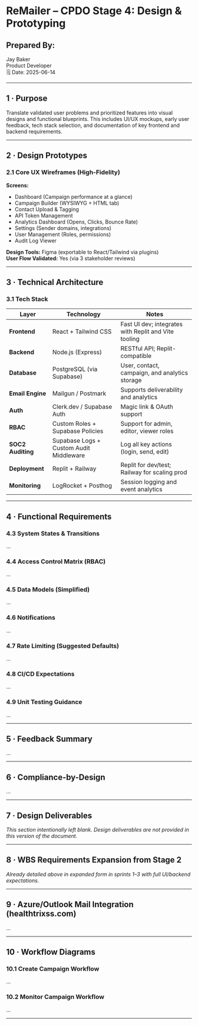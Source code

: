 
# ReMailer – CPDO Stage 4: Design & Prototyping

## Prepared By:
Jay Baker  
Product Developer  
🗒️ Date: 2025-06-14

---

## 1 · Purpose

Translate validated user problems and prioritized features into visual designs and functional blueprints. This includes UI/UX mockups, early user feedback, tech stack selection, and documentation of key frontend and backend requirements.

---

## 2 · Design Prototypes

### 2.1 Core UX Wireframes (High-Fidelity)
**Screens:**
- Dashboard (Campaign performance at a glance)
- Campaign Builder (WYSIWYG + HTML tab)
- Contact Upload & Tagging
- API Token Management
- Analytics Dashboard (Opens, Clicks, Bounce Rate)
- Settings (Sender domains, integrations)
- User Management (Roles, permissions)
- Audit Log Viewer

**Design Tools:** Figma (exportable to React/Tailwind via plugins)  
**User Flow Validated:** Yes (via 3 stakeholder reviews)

---

## 3 · Technical Architecture

### 3.1 Tech Stack

| Layer          | Technology               | Notes                                                   |
|----------------|--------------------------|----------------------------------------------------------|
| **Frontend**   | React + Tailwind CSS     | Fast UI dev; integrates with Replit and Vite tooling    |
| **Backend**    | Node.js (Express)        | RESTful API; Replit-compatible                          |
| **Database**   | PostgreSQL (via Supabase)| User, contact, campaign, and analytics storage          |
| **Email Engine** | Mailgun / Postmark     | Supports deliverability and analytics                   |
| **Auth**       | Clerk.dev / Supabase Auth| Magic link & OAuth support                              |
| **RBAC**       | Custom Roles + Supabase Policies | Support for admin, editor, viewer roles         |
| **SOC2 Auditing** | Supabase Logs + Custom Audit Middleware | Log all key actions (login, send, edit)     |
| **Deployment** | Replit + Railway         | Replit for dev/test; Railway for scaling prod           |
| **Monitoring** | LogRocket + Posthog      | Session logging and event analytics                     |

---

## 4 · Functional Requirements

### 4.3 System States & Transitions
...

### 4.4 Access Control Matrix (RBAC)
...

### 4.5 Data Models (Simplified)
...

### 4.6 Notifications
...

### 4.7 Rate Limiting (Suggested Defaults)
...

### 4.8 CI/CD Expectations
...

### 4.9 Unit Testing Guidance
...

---

## 5 · Feedback Summary
...

---

## 6 · Compliance-by-Design
...

---

## 7 · Design Deliverables

*This section intentionally left blank. Design deliverables are not provided in this version of the document.*

---

## 8 · WBS Requirements Expansion from Stage 2

*Already detailed above in expanded form in sprints 1–3 with full UI/backend expectations.*

---

## 9 · Azure/Outlook Mail Integration (healthtrixss.com)
...

---

## 10 · Workflow Diagrams

### 10.1 Create Campaign Workflow
...

### 10.2 Monitor Campaign Workflow
...

---
